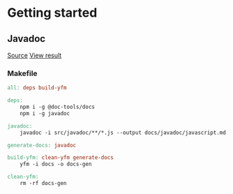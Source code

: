 # Getting started

## Javadoc

[Source](https://github.com/yndx-birman/yfm-generated-doc/src/javadoc/index.js)
[View result](./javadoc/javascript.md)

### Makefile

```makefile
all: deps build-yfm

deps:
	npm i -g @doc-tools/docs
	npm i -g javadoc

javadoc: 
	javadoc -i src/javadoc/**/*.js --output docs/javadoc/javascript.md -f markdown

generate-docs: javadoc

build-yfm: clean-yfm generate-docs
	yfm -i docs -o docs-gen

clean-yfm:
	rm -rf docs-gen
```